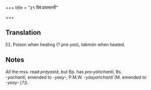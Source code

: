 +++
title = "३१ विषं प्रयस्यन्ती"

+++
## Translation
31. Poison when heating (? *pra-yas*), *takmán* when heated.

## Notes
All the mss. read *práyastā*, but Bp. has *pra॰yáṅchaṅtī*, Bs.  
*-yachantī*, emended to *-yasy-*, P.M.W. *-yásyaṅchaṅtī* (M. emended to  
*-yasy-* ⌊?⌋).
